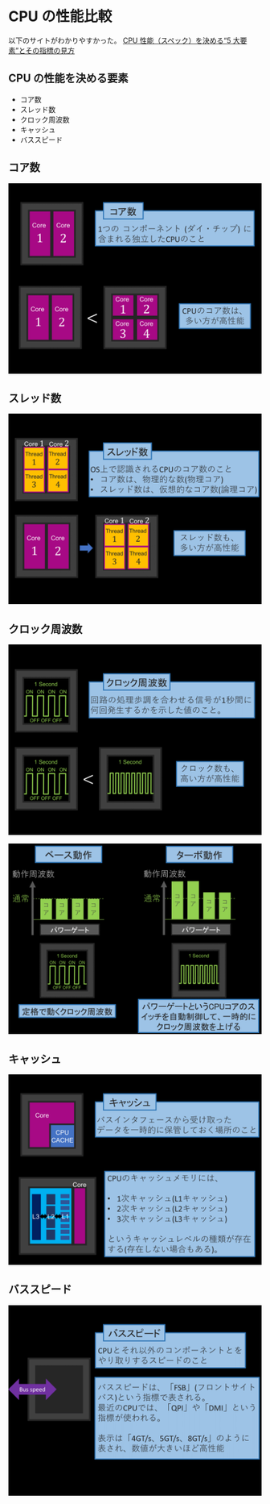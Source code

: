 # CPU の性能比較

以下のサイトがわかりやすかった。
[CPU 性能（スペック）を決める“5 大要素”とその指標の見方](https://8vivid.net/cpu-5-specs/)

## CPU の性能を決める要素

- コア数
- スレッド数
- クロック周波数
- キャッシュ
- バススピード

## コア数

![コア数](画像/0928/コア数.png)

## スレッド数

![スレッド数](画像/0928/スレッド数.png)

## クロック周波数

![クロック周波数](画像/0928/クロック周波数.png)

![クロック周波数_2](画像/0928/クロック周波数_2.png)

## キャッシュ

![キャッシュ](画像/0928/キャッシュ.png)

## バススピード

![バススピード](画像/0928/バススピード.png)
